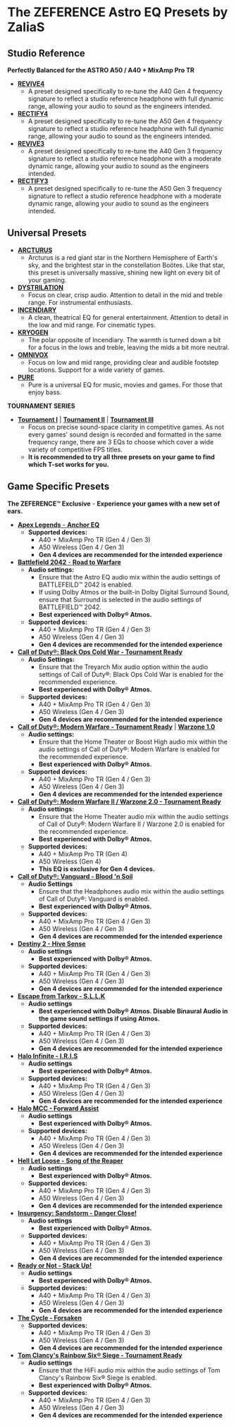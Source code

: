 # The ZEFERENCE Astro EQ Presets by ZaliaS


## Studio Reference
**Perfectly Balanced for the ASTRO A50 / A40 + MixAmp Pro TR**
- [**REVIVE4**](Studio%20Reference/REVIVE4%20[A40Gen4]%20-%20The%20ZEFERENCE™.astroeq)
  - A preset designed specifically to re-tune the A40 Gen 4 frequency signature to reflect a studio reference headphone with full dynamic range, allowing your audio to sound as the engineers intended.
- [**RECTIFY4**](Studio%20Reference/RECTIFY4%20[A50Gen4]%20-%20The%20ZEFERENCE™.astroeq)
  - A preset designed specifically to re-tune the A50 Gen 4 frequency signature to reflect a studio reference headphone with full dynamic range, allowing your audio to sound as the engineers intended.
- [**REVIVE3**](Studio%20Reference/REVIVE3%20[A40Gen3]%20-%20The%20ZEFERENCE™.astroeq)
  - A preset designed specifically to re-tune the A40 Gen 3 frequency signature to reflect a studio reference headphone with a moderate dynamic range, allowing your audio to sound as the engineers intended.
- [**RECTIFY3**](Studio%20Reference/RECTIFY3%20[A50Gen3]%20-%20The%20ZEFERENCE™.astroeq)
  - A preset designed specifically to re-tune the A50 Gen 3 frequency signature to reflect a studio reference headphone with a moderate dynamic range, allowing your audio to sound as the engineers intended.
  
## Universal Presets
- [**ARCTURUS**](Universal%20Presets/Arcturus%20-%20The%20ZEFERENCE™.astroeq)
  - Arcturus is a red giant star in the Northern Hemisphere of Earth's sky, and the brightest star in the constellation Boötes. Like that star, this preset is universally massive, shining new light on every bit of your gaming.
- [**DYSTRILATION**](Universal%20Presets/Dystrilation%20-%20The%20ZEFERENCE™.astroeq)
  - Focus on clear, crisp audio. Attention to detail in the mid and treble range. For instrumental enthusiasts.
- [**INCENDIARY**](Universal%20Presets/Incendiary%20-%20The%20ZEFERENCE™.astroeq)
  - A clean, theatrical EQ for general entertainment. Attention to detail in the low and mid range. For cinematic types.
- [**KRYOGEN**](Universal%20Presets/Kryogen%20-%20The%20ZEFERENCE™.astroeq)
  - The polar opposite of Incendiary. The warmth is turned down a bit for a focus in the lows and treble, leaving the mids a bit more neutral.
- [**OMNIVOX**](Universal%20Presets/Omnivox%20-%20The%20ZEFERENCE™.astroeq)
  - Focus on low and mid range, providing clear and audible footstep locations. Support for a wide variety of games.
- [**PURE**](Universal%20Presets/Pure%20-%20The%20ZEFERENCE™.astroeq)
  - Pure is a universal EQ for music, movies and games. For those that enjoy bass.
  

**TOURNAMENT SERIES**
- [**Tournament I**](TOURNAMENT%20SERIES/Tournament%20I%20-%20The%20ZEFERENCE™.astroeq) | [**Tournament II**](TOURNAMENT%20SERIES/Tournament%20II%20-%20The%20ZEFERENCE™.astroeq) | [**Tournament III**](TOURNAMENT%20SERIES/Tournament%20III%20-%20The%20ZEFERENCE™.astroeq)
  - Focus on precise sound-space clarity in competitive games. As not every games' sound design is recorded and formatted in the same frequency range, there are 3 EQs to choose which cover a wide variety of competitive FPS titles.
  - **It is recommended to try all three presets on your game to find which T-set works for you.**


## Game Specific Presets
**The ZEFERENCE™ Exclusive** - **Experience your games with a new set of ears.**
- [**Apex Legends** - **Anchor EQ**](Game%20Specific%20Presets/Apex%20Legends™%20-%20Anchor%20(v1.0.1).astroeq)
  - **Supported devices:**
    - A40 + MixAmp Pro TR (Gen 4 / Gen 3)
    - A50 Wireless (Gen 4 / Gen 3)
    - **Gen 4 devices are recommended for the intended experience**
- [**Battlefield 2042** - **Road to Warfare**](Game%20Specific%20Presets/BF2042%20-%20Road%20to%20Warfare%20(v1.3).astroeq)
  - **Audio settings:**
    - Ensure that the Astro EQ audio mix within the audio settings of BATTLEFEILD™ 2042 is enabled.
    - If using Dolby Atmos or the built-in Dolby Digital Surround Sound, ensure that Surround is selected in the audio settings of BATTLEFIELD™ 2042.
    - **Best experienced with Dolby® Atmos.**
  - **Supported devices:**
    - A40 + MixAmp Pro TR (Gen 4 / Gen 3)
    - A50 Wireless (Gen 4 / Gen 3)
    - **Gen 4 devices are recommended for the intended experience**
- [**Call of Duty®: Black Ops Cold War - Tournament Ready**](Game%20Specific%20Presets/Call%20of%20Duty®%20CW%20TR%20(v1.41.1).astroeq)
  - **Audio Settings:**
    - Ensure that the Treyarch Mix audio option within the audio settings of Call of Duty®: Black Ops Cold War is enabled for the recommended experience.
    - **Best experienced with Dolby® Atmos.**
  - **Supported devices:**
    - A40 + MixAmp Pro TR (Gen 4 / Gen 3)
    - A50 Wireless (Gen 4 / Gen 3)
    - **Gen 4 devices are recommended for the intended experience**
- [**Call of Duty®: Modern Warfare - Tournament Ready**](Game%20Specific%20Presets/Call%20of%20Duty®%20MW-WZ%20TR%20(v1.22).astroeq) | [**Warzone 1.0**](Game%20Specific%20Presets/Call%20of%20Duty®%20Warzone%20(v1.3).astroeq)
  - **Audio settings:**
    - Ensure that the Home Theater or Boost High audio mix within the audio settings of Call of Duty®: Modern Warfare is enabled for the recommended experience.
    - **Best experienced with Dolby® Atmos.**
  - **Supported devices:**
    - A40 + MixAmp Pro TR (Gen 4 / Gen 3)
    - A50 Wireless (Gen 4 / Gen 3)
    - **Gen 4 devices are recommended for the intended experience**
- [**Call of Duty®: Modern Warfare II / Warzone 2.0 - Tournament Ready**](Game%20Specific%20Presets/Call%20of%20Duty®%20MWII-WZ2%20TR%20(v1.0).astroeq)
  - **Audio settings:**
    - Ensure that the Home Theater audio mix within the audio settings of Call of Duty®: Modern Warfare II / Warzone 2.0 is enabled for the recommended experience.
    - **Best experienced with Dolby® Atmos.**
  - **Supported devices:**
    - A40 + MixAmp Pro TR (Gen 4)
    - A50 Wireless (Gen 4)
    - **This EQ is exclusive for Gen 4 devices.**
- [**Call of Duty®: Vanguard - Blood 'n Soil**](Game%20Specific%20Presets/Call%20of%20Duty®%20VG%20-%20Blood%20'n%20Soil%20(v1.0).astroeq)
  - **Audio Settings**
    - Ensure that the Headphones audio mix within the audio settings of Call of Duty®: Vanguard is enabled.
    - **Best experienced with Dolby® Atmos.**
  - **Supported devices:**
    - A40 + MixAmp Pro TR (Gen 4 / Gen 3)
    - A50 Wireless (Gen 4 / Gen 3)
    - **Gen 4 devices are recommended for the intended experience**
- [**Destiny 2 - Hive Sense**](Game%20Specific%20Presets/Destiny%202%20-%20Hive%20Sense%20(v1.0.1).astroeq)
  - **Audio settings**
    - **Best experienced with Dolby® Atmos.**
  - **Supported devices:**
    - A40 + MixAmp Pro TR (Gen 4 / Gen 3)
    - A50 Wireless (Gen 4 / Gen 3)
    - **Gen 4 devices are recommended for the intended experience**
- [**Escape from Tarkov - S.L.L.K**](Game%20Specific%20Presets/S.L.L.K.%20-%20EFT%20(v1.0).astroeq)
  - **Audio settings**
    - **Best experienced with Dolby® Atmos. Disable Binaural Audio in the game sound settings if using Atmos.**
  - **Supported devices:**
    - A40 + MixAmp Pro TR (Gen 4 / Gen 3)
    - A50 Wireless (Gen 4 / Gen 3)
    - **Gen 4 devices are recommended for the intended experience** 
- [**Halo Infinite - I.R.I.S**](Game%20Specific%20Presets/Halo%20Infinite%20-%20I.R.I.S..astroeq)
  - **Audio settings**
    - **Best experienced with Dolby® Atmos.**
  - **Supported devices:**
    - A40 + MixAmp Pro TR (Gen 4 / Gen 3)
    - A50 Wireless (Gen 4 / Gen 3)
    - **Gen 4 devices are recommended for the intended experience**
- [**Halo MCC - Forward Assist**](Game%20Specific%20Presets/Halo%20MCC%20-%20Forward%20Assist%20(v1.0).astroeq)
  - **Audio settings**
    - **Best experienced with Dolby® Atmos.**
  - **Supported devices:**
    - A40 + MixAmp Pro TR (Gen 4 / Gen 3)
    - A50 Wireless (Gen 4 / Gen 3)
    - **Gen 4 devices are recommended for the intended experience**
- [**Hell Let Loose - Song of the Reaper**](Game%20Specific%20Presets/HLL%20-%20Song%20of%20the%20Reaper%20(v1.0).astroeq)
  - **Audio settings**
    - **Best experienced with Dolby® Atmos.**
  - **Supported devices:**
    - A40 + MixAmp Pro TR (Gen 4 / Gen 3)
    - A50 Wireless (Gen 4 / Gen 3)
    - **Gen 4 devices are recommended for the intended experience**
- [**Insurgency: Sandstorm - Danger Close!**](Game%20Specific%20Presets/INS%20-%20Danger%20Close!%20(v1.0).astroeq)
  - **Audio settings**
    - **Best experienced with Dolby® Atmos.**
  - **Supported devices:**
    - A40 + MixAmp Pro TR (Gen 4 / Gen 3)
    - A50 Wireless (Gen 4 / Gen 3)
    - **Gen 4 devices are recommended for the intended experience**
- [**Ready or Not - Stack Up!**](Game%20Specific%20Presets/RoN%20-%20Stack%20Up!%20(v1.0).astroeq)
  - **Audio settings**
    - **Best experienced with Dolby® Atmos.**
  - **Supported devices:**
    - A40 + MixAmp Pro TR (Gen 4 / Gen 3)
    - A50 Wireless (Gen 4 / Gen 3)
    - **Gen 4 devices are recommended for the intended experience**
- [**The Cycle - Forsaken**](Game%20Specific%20Presets/The%20Cycle%20-%20Forsaken%20(v1.0).astroeq)
  - **Supported devices:**
    - A40 + MixAmp Pro TR (Gen 4 / Gen 3)
    - A50 Wireless (Gen 4 / Gen 3)
    - **Gen 4 devices are recommended for the intended experience**
- [**Tom Clancy's Rainbow Six® Siege - Tournament Ready**](Game%20Specific%20Presets/Rainbow%20Six®%20Siege%20TR%20(v1.0).astroeq)
  - **Audio settings**
    - Ensure that the HiFi audio mix within the audio settings of Tom Clancy's Rainbow Six® Siege is enabled.
    - **Best experienced with Dolby® Atmos.**
  - **Supported devices:**
    - A40 + MixAmp Pro TR (Gen 4 / Gen 3)
    - A50 Wireless (Gen 4 / Gen 3)
    - **Gen 4 devices are recommended for the intended experience**
